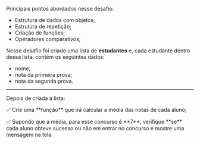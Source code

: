Principais pontos abordados nesse desafio:

- Estrutura de dados com objetos;
- Estrutura de repetição;
- Criação de funções;
- Operadores comparativos;

Nesse desafio foi criado uma lista de **estudantes** e, cada estudante dentro dessa lista, contém os seguintes dados:
- nome;
- nota da primeira prova;
- nota da segunda prova.
---

Depois de criada a lista:

<p>✅ Crie uma **função** que irá calcular a média das notas de cada aluno;</p>
<p>✅ Supondo que a média, para esse concurso é **7**, verifique **se** cada aluno obteve sucesso ou não em entrar no concurso e mostre uma mensagem na tela.</p>
